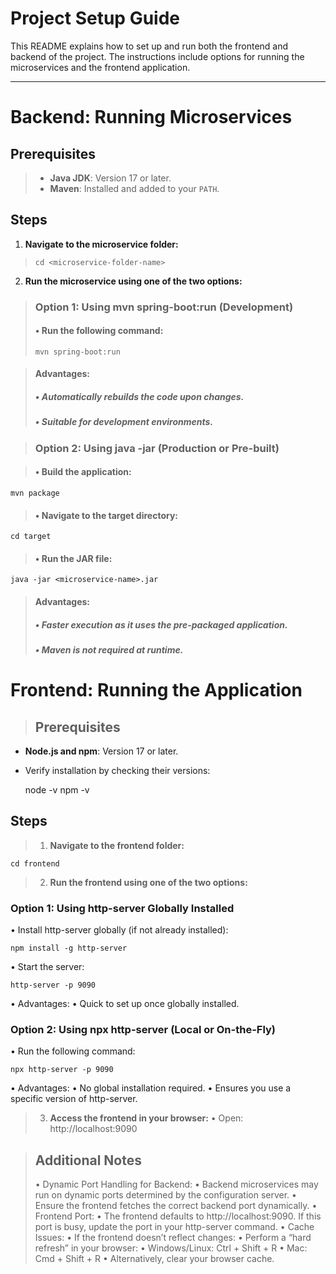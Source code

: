 # **Project Setup Guide**

This README explains how to set up and run both the frontend and backend of the project. The instructions include options for running the microservices and the frontend application.

---

# **Backend: Running Microservices**

## **Prerequisites**
>- **Java JDK**: Version 17 or later.
>- **Maven**: Installed and added to your `PATH`.

## **Steps**

1. **Navigate to the microservice folder:**
> ```
> cd <microservice-folder-name>
> ```
2. **Run the microservice using one of the two options:**
   
> ### **Option 1: Using mvn spring-boot:run (Development)**
>#### •	Run the following command:
> ```
> mvn spring-boot:run
> ```

>#### Advantages:
>##### •	Automatically rebuilds the code upon changes.
>##### •	Suitable for development environments.

>### **Option 2: Using java -jar (Production or Pre-built)**

>#### •	Build the application:

	mvn package

>#### •	Navigate to the target directory:

	cd target

>#### •	Run the JAR file:

	java -jar <microservice-name>.jar

>#### Advantages:
>##### •	Faster execution as it uses the pre-packaged application.
>##### •	Maven is not required at runtime.

# **Frontend: Running the Application**

>## **Prerequisites**
- **Node.js and npm**: Version 17 or later.
- Verify installation by checking their versions:

	node -v
	npm -v

## **Steps**

>1. **Navigate to the frontend folder:**

	cd frontend

>2. **Run the frontend using one of the two options:**
### **Option 1: Using http-server Globally Installed**

•	Install http-server globally (if not already installed):

	npm install -g http-server


•	Start the server:

	http-server -p 9090


•	Advantages:
•	Quick to set up once globally installed.

### **Option 2: Using npx http-server (Local or On-the-Fly)**

•	Run the following command:

	npx http-server -p 9090


•	Advantages:
•	No global installation required.
•	Ensures you use a specific version of http-server.

>3. **Access the frontend in your browser:**
•	Open: http://localhost:9090


>## **Additional Notes**
>
>	•	Dynamic Port Handling for Backend:
>	•	Backend microservices may run on dynamic ports determined by the configuration server.
>	•	Ensure the frontend fetches the correct backend port dynamically.
>	•	Frontend Port:
>	•	The frontend defaults to http://localhost:9090. If this port is busy, update the port in your http-server command.
>	•	Cache Issues:
>	•	If the frontend doesn’t reflect changes:
>	•	Perform a “hard refresh” in your browser:
>	•	Windows/Linux: Ctrl + Shift + R
>	•	Mac: Cmd + Shift + R
>	•	Alternatively, clear your browser cache.



